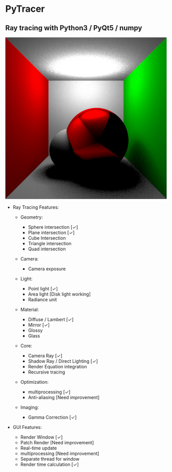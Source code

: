 # PyTracer

## Ray tracing with Python3 / PyQt5 / numpy

![alt text](test.png)

* Ray Tracing Features:
  * Geometry:
    * Sphere intersection [✓]
    * Plane intersection [✓]
    * Cube Intersection
    * Triangle intersection
    * Quad intersection

  * Camera:
    * Camera exposure

  * Light:
    * Point light [✓]
    * Area light [Disk light working]
    * Radiance unit

  * Material:
    * Diffuse / Lambert [✓]
    * Mirror [✓]
    * Glossy
    * Glass

  * Core:
    * Camera Ray [✓]
    * Shadow Ray / Direct Lighting [✓]
    * Render Equation integration
    * Recursive tracing

  * Optimization:
    * multiprocessing [✓]
    * Anti-aliasing [Need improvement]

  * Imaging:
    * Gamma Correction [✓]

* GUI Features:
  * Render Window [✓]
  * Patch Render [Need improvement]
  * Real-time update
  * multiprocessing [Need improvement]
  * Separate thread for window
  * Render time calculation [✓]
